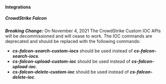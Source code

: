 
#### Integrations
##### CrowdStrike Falcon
***Breaking Change:*** On November 4, 2021 The CrowdStrike Custom IOC APIs will be decommissioned and will cease to work. The IOC commands are deprecated and should be replaced with the following commands:
- ***cs-falcon-search-custom-iocs*** should be used instead of ***cs-falcon-search-iocs***.
- ***cs-falcon-upload-custom-ioc*** should be used instead of ***cs-falcon-upload-ioc***.
- ***cs-falcon-delete-custom-ioc*** should be used instead of ***cs-falcon-delete-ioc***.